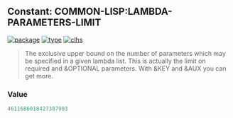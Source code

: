 ## Constant: COMMON-LISP:LAMBDA-PARAMETERS-LIMIT
[![package](https://img.shields.io/badge/Package-COMMON--LISP-5f9ea0.svg?style=social&colorA=999999)](../) [![type](https://img.shields.io/badge/Type-Constant-5f9ea0.svg?style=social&colorA=999999)](../#constant) [![clhs](https://img.shields.io/badge/CLHS-LAMBDA--PARAMETERS--LIMIT-5f9ea0.svg?style=social&colorA=999999)](http://www.lispworks.com/documentation/HyperSpec/Body/v_lamb_1.htm) 

> The exclusive upper bound on the number of parameters which may be specified
> in a given lambda list. This is actually the limit on required and &OPTIONAL
> parameters. With &KEY and &AUX you can get more.

### Value
```cl
4611686018427387903
```
